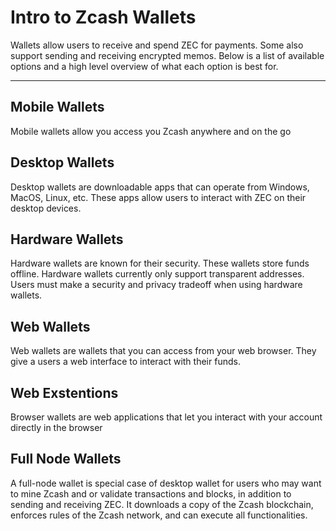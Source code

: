 # Intro to Zcash Wallets

Wallets allow users to receive and spend ZEC for payments. Some also support sending and receiving encrypted memos. Below is a list of available options and a high level overview of what each option is best for.

---

## Mobile Wallets

Mobile wallets allow you access you Zcash anywhere and on the go

## Desktop Wallets

Desktop wallets are downloadable apps that can operate from Windows, MacOS, Linux, etc. These apps allow users to interact with ZEC on their desktop devices.

## Hardware Wallets

Hardware wallets are known for their security. These wallets store funds offline. Hardware wallets currently only support transparent addresses. Users must make a security and privacy tradeoff when using hardware wallets.

## Web Wallets

Web wallets are wallets that you can access from your web browser. They give a users a web interface to interact with their funds.

## Web Exstentions

Browser wallets are web applications that let you interact with your account directly in the browser


## Full Node Wallets

A full-node wallet is special case of desktop wallet for users who may want to mine Zcash and or validate transactions and blocks, in addition to sending and receiving ZEC. It downloads a copy of the Zcash blockchain, enforces rules of the Zcash network, and can execute all functionalities.
